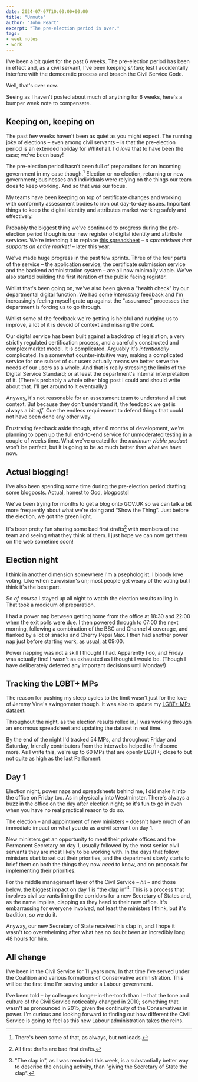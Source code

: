 ```yaml
---
date: 2024-07-07T10:00:00+00:00
title: "Unmute"
author: "John Peart"
excerpt: "The pre-election period is over."
tags:
- week notes
- work
---
```


I've been a bit quiet for the past 6 weeks. The pre-election period has been in effect and, as a civil servant, I've been keeping *shtum*; lest I accidentally interfere with the democratic process and breach the Civil Service Code.

Well, that's over now.

Seeing as I haven't posted about much of anything for 6 weeks, here's a bumper week note to compensate.


## Keeping on, keeping on

The past few weeks haven't been as quiet as you might expect. The running joke of elections – even among civil servants – is that the pre-election period is an extended holiday for Whitehall. I'd *love* that to have been the case; we've been busy!

The pre-election period hasn't been full of preparations for an incoming government in my case though.[^prep] Election or no election, returning or new government; businesses and individuals were relying on the things our team does to keep working. And so that was our focus.

[^prep]: There's been some of that, as always, but not loads.

My teams have been keeping on top of certificate changes and working with conformity assessment bodies to iron out day-to-day issues. Important things to keep the digital identity and attributes market working safely and effectively.

Probably the biggest thing we've continued to progress during the pre-election period though is our new register of digital identity and attribute services. We're intending it to replace [this spreadsheet](https://www.gov.uk/government/publications/list-of-certified-digital-identity-and-attribute-services) – *a spreadsheet that supports an entire market!* – later this year. 

We've made huge progress in the past few sprints. Three of the four parts of the service – the application service, the certificate submission service and the backend administration system – are all now minimally viable. We've also started building the first iteration of the public facing register.

Whilst that's been going on, we've also been given a "health check" by our departmental digital function. We had some *interesting* feedback and I'm increasingly feeling myself grate up against the "assurance" processes the department is forcing us to go through. 

Whilst some of the feedback we're getting is helpful and nudging us to improve, a lot of it is devoid of context and missing the point. 

Our digital service has been built against a backdrop of legislation, a very strictly regulated certification process, and a carefully constructed and complex market model. It is complicated. Arguably it's *intentionally* complicated. In a somewhat counter-intuitive way, making a complicated service for one subset of our users actually means we better serve the needs of our users as a whole. And that is really stressing the limits of the Digital Service Standard; or at least the department's internal interpretation of it. (There's probably a whole other blog post I could and should write about that. I'll get around to it eventually.)

Anyway, it's not reasonable for an assessment team to understand all that context. But because they don't understand it, the feedback we get is always a bit *off*. Cue the endless requirement to defend things that could not have been done any other way.

Frustrating feedback aside though, after 6 months of development, we're planning to open up the full end-to-end service for unmoderated testing in a couple of weeks time. What we've created for the *minimum viable product* won't be perfect, but it is going to be *so* much better than what we have now.


## Actual blogging!

I've also been spending some time during the pre-election period drafting some blogposts. Actual, honest to God, blogposts! 

We've been trying for months to get a blog onto GOV.UK so we can talk a bit more frequently about what we're doing and “Show the Thing”. Just before the election, we got the green light. 

It's been pretty fun sharing some bad first drafts[^bfd] with members of the team and seeing what they think of them. I just hope we can now get them on the web sometime soon!

[^bfd]: All first drafts are bad first drafts.


## Election night

I think in another dimension somewhere I'm a psephologist. I bloody love voting. Like when Eurovision's on; most people get weary of the voting but I think it's the best part.

So *of course* I stayed up all night to watch the election results rolling in. That took a modicum of preparation. 

I had a power nap between getting home from the office at 18:30 and 22:00 when the exit polls were due. I then powered through to 07:00 the next morning, following a combination of the BBC and Channel 4 coverage, and flanked by a lot of snacks and Cherry Pepsi Max. I then had another power nap just before starting work, as usual, at 09:00.

Power napping was not a skill I thought I had. Apparently I do, and Friday was actually fine! I wasn't as exhausted as I thought I would be. (Though I have deliberately deferred any important decisions until Monday!)


## Tracking the LGBT+ MPs

The reason for pushing my sleep cycles to the limit wasn't just for the love of Jeremy Vine's swingometer though. It was also to update my [LGBT+ MPs dataset](//www.lgbt.mp).

Throughout the night, as the election results rolled in, I was working through an enormous spreadsheet and updating the dataset in real time.

By the end of the night I'd tracked 54 MPs, and throughout Friday and Saturday, friendly contributors from the interwebs helped to find some more. As I write this, we're up to 60 MPs that are openly LGBT+; close to but not quite as high as the last Parliament.


## Day 1

Election night, power naps and spreadsheets behind me, I did make it into the office on Friday too. As in physically into Westminster. There's always a buzz in the office on the day after election night; so it's fun to go in even when you have no real practical reason to do so. 

The election – and appointment of new ministers – doesn't have much of an immediate impact on what you do as a civil servant on day 1.

New ministers get an opportunity to meet their private offices and the Permanent Secretary on day 1, usually followed by the most senior civil servants they are most likely to be working with. In the days that follow, ministers start to set out their priorities, and the department slowly starts to brief them on both the things they now *need* to know, and on proposals for implementing their priorities.

For the middle management layer of the Civil Service – *hi!* – and those below, the biggest impact on day 1 is “the clap in”[^clap]. This is a process that involves civil servants lining the corridors for a new Secretary of States and, as the name implies, clapping as they head to their new office. It's embarrassing for everyone involved, not least the ministers I think, but it's tradition, so we do it.

[^clap]: "The clap in", as I was reminded this week, is a substantially better way to describe the ensuing activity, than "giving the Secretary of State the clap".

Anyway, our new Secretary of State received his clap in, and I hope it wasn't too overwhelming after what has no doubt been an incredibly long 48 hours for him.


## All change

I've been in the Civil Service for 11 years now. In that time I've served under the Coalition and various formations of Conservative administration. This will be the first time I'm serving under a Labour government.

I've been told – by colleagues longer-in-the-tooth than I – that the tone and culture of the Civil Service noticeably changed in 2010; something that wasn't as pronounced in 2015, given the continuity of the Conservatives in power. I'm curious and looking forward to finding out how different the Civil Service is going to feel as this new Labour administration takes the reins. 